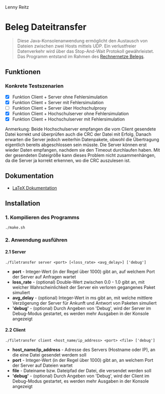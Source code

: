 Lenny Reitz
# Beleg Dateitransfer
>Diese Java-Konsolenanwendung ermöglicht den Austausch von Dateien zwischen zwei Hosts mittels UDP. Ein verlustfreier Datenverkehr wird über das Stop-And-Wait Protokoll gewährleistet. Das Programm entstand im Rahmen des [Rechnernetze Belegs](https://github.com/HTWDD-RN/Dateitransfer).
 
## Funktionen

### Konkrete Testszenarien
- [x] Funktion Client + Server ohne Fehlersimulation
- [x] Funktion Client + Server mit Fehlersimulation
- [ ] Funktion Client + Server über Hochschulproxy
- [x] Funktion Client + Hochschulserver ohne Fehlersimulation
- [x] Funktion Client + Hochschulserver mit Fehlersimulation

Anmerkung: Beide Hochschulserver empfangen die vom Client gesendete Datei korrekt und überprüfen auch die CRC der Datei mit Erfolg. Danach erwarten die Server jedoch weiterhin Datenpakete, obwohl die Übertragung eigentlich bereits abgeschlossen sein müsste. Die Server können erst wieder Daten empfangen, nachdem sie den Timeout durchlaufen haben. Mit der gesendeten Dateigröße kann dieses Problem nicht zusammenhängen, da die Server ja korrekt erkennen, wo die CRC auszulesen ist.

## Dokumentation
- [LaTeX Dokumentation](https://github.com/Lernni/htw-rn-udp-filetransfer/tree/main/doc/dokumentation.pdf)

## Installation
### 1. Kompilieren des Programms
`./make.sh`

### 2. Anwendung ausführen
#### 2.1 Server
`./filetransfer server <port> [<loss_rate> <avg_delay>] ['debug']`
- **port** - Integer-Wert (in der Regel über 1000) gibt an, auf welchem Port der Server auf Anfragen wartet
- **loss_rate** - (optional) Double-Wert zwischen 0.0 - 1.0 gibt an, mit welcher Wahrscheinlichkeit der Server ein verloren gegangenes Paket simuliert
- **avg_delay** - (optional) Integer-Wert in ms gibt an, mit welche mittlere Verzögerung der Server für Ankunft und Antwort von Paketen simuliert
- **'debug'** - (optional) Durch Angeben von 'Debug', wird der Server im Debug-Modus gestartet, es werden mehr Ausgaben in der Konsole angezeigt

#### 2.2 Client
`./filetransfer client <host_name/ip_address> <port> <file> ['debug']`
- **host_name/ip_address** - Adresse des Servers (Hostname oder IP), an die eine Datei gesendet werdem soll
- **port** - Integer-Wert (in der Regel über 1000) gibt an, an welchem Port der Server auf Dateien wartet
- **file** - Dateiname bzw. Dateipfad der Datei, die versendet werden soll
- **'debug'** - (optional) Durch Angeben von 'Debug', wird der Client im Debug-Modus gestartet, es werden mehr Ausgaben in der Konsole angezeigt
